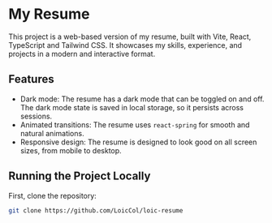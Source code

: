 # My Resume

This project is a web-based version of my resume, built with Vite, React, TypeScript and Tailwind CSS. It showcases my skills, experience, and projects in a modern and interactive format.

## Features

- Dark mode: The resume has a dark mode that can be toggled on and off. The dark mode state is saved in local storage, so it persists across sessions.
- Animated transitions: The resume uses `react-spring` for smooth and natural animations.
- Responsive design: The resume is designed to look good on all screen sizes, from mobile to desktop.

## Running the Project Locally

First, clone the repository:

```bash
git clone https://github.com/LoicCol/loic-resume
```
